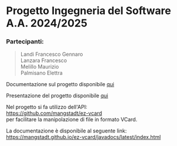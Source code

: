 # Progetto Ingegneria del Software A.A. 2024/2025

### Partecipanti:
> Landi Francesco Gennaro  
> Lanzara Francesco  
> Melillo Maurizio  
> Palmisano Elettra

Documentazione sul progetto disponibile [qui](https://bg735.github.io/AddressBook/)

Presentazione del progetto disponibile [qui](https://prezi.com/view/v2sL7u2TNj6Sff8qMYvS/)


Nel progetto si fa utilizzo dell'API:   
https://github.com/mangstadt/ez-vcard   
per facilitare la manipolazione di file in formato VCard.      

La documentazione è disponibile al seguente link:   
https://mangstadt.github.io/ez-vcard/javadocs/latest/index.html
